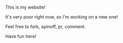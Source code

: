 This is my website!

It's very poor right now, so I'm working on a new one!

Feel free to fork, spinoff, pr, comment.

Have fun here!